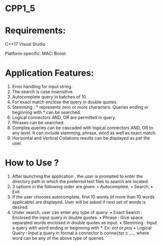 # CPP1_5

# Requirements:
C++17
Visual Studio

Platform-specific:
MAC: Boost

# Application Features:
1.	Error handling for input string. 
2.	The search is case insensitive.
3.	Autocomplete query in batches of 10.
4.	For exact match enclose the query in double quotes.
5.	Stemming : * represents zero or more characters. Queries ending or beginning with * can be searched.
6.	Logical connectors AND, OR are permitted in query.
7.	Phrases can be searched.
8.	Complex queries can be cascaded with logical connectors AND, OR to any level. It can include stemming, phrase, word as well as exact match.
9.	Horizontal and Vertical Collations results can be displayed as per the user.


# How to Use ?

1.	After launching the application , the user is prompted to enter the directory path in which the preferred text files to search are located.
2.	3 options in the following order are given: 
•	Autocomplete,
•	Search,
•	Exit
2.	If the user chooses autocomplete, first 10 words (if more than 10 words applicable) are displayed. User will be asked if next set of words is desired.
3.	Under search, user can enter any type of query: 
•	Exact Search : Enclosed the input query in double quotes.
•	Phrase : Give space separated words enclosed in double quotes as input.
•	Stemming : Input a query with word ending or beginning with *. Ex: *ect or proj*
•	Logical Query : Input a query in format a connector b connector c …., where word can be any of the above type of queries.



